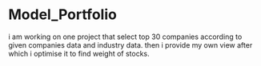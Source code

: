 # Model_Portfolio
i am working on one project that select top 30 companies according to given companies data and industry data. then i provide my own view after which i optimise it to find weight of stocks.
